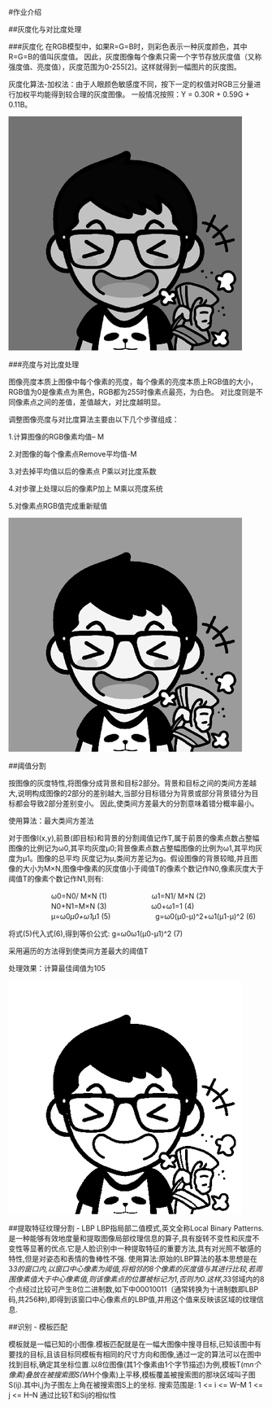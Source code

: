 #作业介绍

##灰度化与对比度处理

###灰度化
在RGB模型中，如果R=G=B时，则彩色表示一种灰度颜色，其中R=G=B的值叫灰度值。
因此，灰度图像每个像素只需一个字节存放灰度值（又称强度值、亮度值），灰度范围为0-255[2]。这样就得到一幅图片的灰度图。

灰度化算法-加权法：由于人眼颜色敏感度不同，按下一定的权值对RGB三分量进行加权平均能得到较合理的灰度图像。
一般情况按照：Y = 0.30R + 0.59G + 0.11B。

![](gray.png)

###亮度与对比度处理

图像亮度本质上图像中每个像素的亮度，每个像素的亮度本质上RGB值的大小，RGB值为0是像素点为黑色，RGB都为255时像素点最亮，为白色。
对比度则是不同像素点之间的差值，差值越大，对比度越明显。

调整图像亮度与对比度算法主要由以下几个步骤组成：

1.计算图像的RGB像素均值– M

2.对图像的每个像素点Remove平均值-M

3.对去掉平均值以后的像素点 P乘以对比度系数

4.对步骤上处理以后的像素P加上 M乘以亮度系统

5.对像素点RGB值完成重新赋值

![](contrast.png)

##阈值分割

按图像的灰度特性,将图像分成背景和目标2部分。背景和目标之间的类间方差越大,说明构成图像的2部分的差别越大,当部分目标错分为背景或部分背景错分为目标都会导致2部分差别变小。
因此,使类间方差最大的分割意味着错分概率最小。

使用算法：最大类间方差法

对于图像I(x,y),前景(即目标)和背景的分割阈值记作T,属于前景的像素点数占整幅图像的比例记为ω0,其平均灰度μ0;背景像素点数占整幅图像的比例为ω1,其平均灰度为μ1。图像的总平均
灰度记为μ,类间方差记为g。假设图像的背景较暗,并且图像的大小为M×N,图像中像素的灰度值小于阈值T的像素个数记作N0,像素灰度大于阈值T的像素个数记作N1,则有:

　　　　　　ω0=N0/ M×N                                                         (1)
　　　　　　ω1=N1/ M×N                                                         (2)
　　　　　　N0+N1=M×N                                                         (3)
　　　　　　ω0+ω1=1                                                               (4)
　　　　　　μ=ω0*μ0+ω1*μ1                                                   (5)
　　　　　　g=ω0(μ0-μ)^2+ω1(μ1-μ)^2                                 (6)


将式(5)代入式(6),得到等价公式:
            g=ω0ω1(μ0-μ1)^2                                                  (7)

采用遍历的方法得到使类间方差最大的阈值T

处理效果：计算最佳阈值为105

![](seg.png)

##提取特征纹理分割 - LBP
LBP指局部二值模式,英文全称Local Binary Patterns.是一种能够有效地度量和提取图像局部纹理信息的算子,具有旋转不变性和灰度不变性等显著的优点.它是人脸识别中一种提取特征的重要方法,具有对光照不敏感的特性,但是对姿态和表情的鲁棒性不强. 使用算法:原始的LBP算法的基本思想是在3*3的窗口内,以窗口中心像素为阈值,将相邻的8个像素的灰度值与其进行比较,若周围像素值大于中心像素值,则该像素点的位置被标记为1,否则为0.这样,3*3邻域内的8个点经过比较可产生8位二进制数,如下中00010011（通常转换为十进制数即LBP码,共256种),即得到该窗口中心像素点的LBP值,并用这个值来反映该区域的纹理信息.

##识别 - 模板匹配

模板就是一幅已知的小图像.模板匹配就是在一幅大图像中搜寻目标,已知该图中有要找的目标,且该目标同模板有相同的尺寸方向和图像,通过一定的算法可以在图中找到目标,确定其坐标位置.以8位图像(其1个像素由1个字节描述)为例,模板T(m*n个像素)叠放在被搜索图S(W*H个像素)上平移,模板覆盖被搜索图的那块区域叫子图S(ij).其中i,j为子图左上角在被搜索图S上的坐标. 搜索范围是: 1 <= i <= W–M 1 <= j <= H–N 通过比较T和Sij的相似性